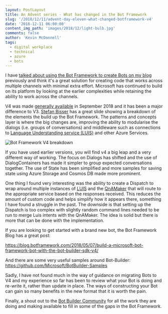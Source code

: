 ```yaml
---
layout: PostLayout
title: An Advent series - What has changed in the Bot Framework
slug: '/2018/12/11/advent-day-eleven-what-changed-botframework-v4'
date: '2018-12-11 06:00:00'
content_img_path: 'images/2018/12/light-bulb.jpg'
comments: false
author: 'Kevin McDonnell'
tags:
  - digital workplace
  - technical
  - azure
  - bots
---
```


I have [talked about using the Bot Framework to create Bots on my blog](/tag/bots) previously and think it's a great solution for creating code that works across multiple channels with minimal extra effort. Microsoft has continued to build on its platform by looking at the earlier complexities while retaining the ability to work across the channels.

V4 was made [generally available](https://azure.microsoft.com/en-gb/updates/microsoft-bot-framework-v4-sdk-is-now-generally-available/) in September 2018 and it has been a major difference to V3. [Stefan Bisser](https://twitter.com/cloudguy_pro) has a great slide showing a breakdown of the elements the build up the Bot Framework. The patterns and concepts layer is where the big changes are, improving the ability to modularise the dialogs (i.e. groups of conversations) and middleware such as connections to [Language Understanding service (LUIS)](https://www.luis.ai) and other Azure Services.

![Bot Framework V4 breakdown](/images/2018/12/BotFrameworkV4.jpg)

If you have used earlier versions, you will find v4 a big leap and a very different way of working. The focus on Dialogs has shifted and the use of DialogContainers has made it simpler to group expected conversations together. The use of State has been simplified and more samples for saving state using Azure Storage and Cosmos DB made more prominent.

One thing I found very interesting was the ability to create a Dispatch to wrap around multiple instances of [LUIS](https://www.luis.ai) and the [QnAMaker](https://www.qnamaker.ai/) that will route to the appropriate service based on the responses received. This reduces the amount of custom code and helps simplify how it appears there, something I have found a struggle in the past. The downside is that setting up the Dispatch is too complex with slightly random command lines needed to be run to merge Luis intents with the QnAMaker. The idea is solid but there is more that can be done with the implementation.

If you are looking to get started with a brand new bot, the Bot Framework Blog has a great post:

https://blog.botframework.com/2018/05/07/build-a-microsoft-bot-framework-bot-with-the-bot-builder-sdk-v4/

And there are some very useful samples around Bot-Builder:
https://github.com/Microsoft/BotBuilder-Samples

Sadly, I have not found much in the way of guidance on migrating Bots to V4 and my experience so far has been to review what your Bot is doing and re-write it, rather than update in place. The ways of constructing your Bot can gain so many benefits in the new format that it is worth the pain.

Finally, a shout out to the [Bot Builder Community](https://github.com/botbuildercommunity) for all the work they are doing and making available to fill in some of the gaps in the Bot Framework.
